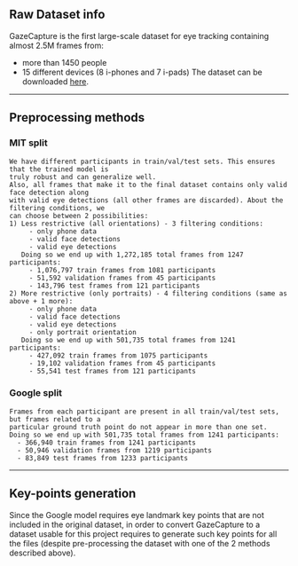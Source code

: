 ## Raw Dataset info

GazeCapture is the first large-scale dataset for eye tracking containing almost 2.5M frames from:
  - more than 1450 people
  - 15 different devices (8 i-phones and 7 i-pads)
The dataset can be downloaded [here](http://gazecapture.csail.mit.edu).

------------

## Preprocessing methods

### MIT split
    We have different participants in train/val/test sets. This ensures that the trained model is
    truly robust and can generalize well.
    Also, all frames that make it to the final dataset contains only valid face detection along
    with valid eye detections (all other frames are discarded). About the filtering conditions, we
    can choose between 2 possibilities:
    1) Less restrictive (all orientations) - 3 filtering conditions:
         - only phone data
         - valid face detections
         - valid eye detections
       Doing so we end up with 1,272,185 total frames from 1247 participants:
         - 1,076,797 train frames from 1081 participants
         - 51,592 validation frames from 45 participants
         - 143,796 test frames from 121 participants
    2) More restrictive (only portraits) - 4 filtering conditions (same as above + 1 more):
         - only phone data
         - valid face detections
         - valid eye detections
         - only portrait orientation
       Doing so we end up with 501,735 total frames from 1241 participants:
         - 427,092 train frames from 1075 participants
         - 19,102 validation frames from 45 participants
         - 55,541 test frames from 121 participants

### Google split
    Frames from each participant are present in all train/val/test sets, but frames related to a
    particular ground truth point do not appear in more than one set.
    Doing so we end up with 501,735 total frames from 1241 participants:
      - 366,940 train frames from 1241 participants
      - 50,946 validation frames from 1219 participants
      - 83,849 test frames from 1233 participants

------------

## Key-points generation

Since the Google model requires eye landmark key points that are not included in the original dataset, 
in order to convert GazeCapture to a dataset usable for this project requires to generate such key points 
for all the files (despite pre-processing the dataset with one of the 2 methods described above).
